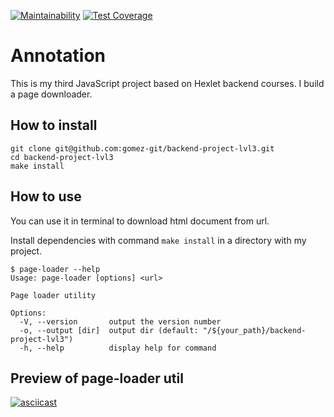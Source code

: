 [![Maintainability](https://api.codeclimate.com/v1/badges/76abc2dc9de7be4330a7/maintainability)](https://codeclimate.com/github/gomez-git/backend-project-lvl3/maintainability)
[![Test Coverage](https://api.codeclimate.com/v1/badges/76abc2dc9de7be4330a7/test_coverage)](https://codeclimate.com/github/gomez-git/backend-project-lvl3/test_coverage)
# Annotation
This is my third JavaScript project based on Hexlet backend courses. I build a page downloader. 
## How to install
```
git clone git@github.com:gomez-git/backend-project-lvl3.git
cd backend-project-lvl3
make install
```
## How to use
You can use it in terminal to download html document from url.

Install dependencies with command `make install` in a directory with my project.
```
$ page-loader --help
Usage: page-loader [options] <url>

Page loader utility

Options:
  -V, --version       output the version number
  -o, --output [dir]  output dir (default: "/${your_path}/backend-project-lvl3")
  -h, --help          display help for command
  ```
  ## Preview of page-loader util
  [![asciicast](https://asciinema.org/a/TUezDLjqpZE3YaYrv8ECVQKlp.svg)](https://asciinema.org/a/TUezDLjqpZE3YaYrv8ECVQKlp)
